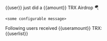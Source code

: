 {{user}} just did a {{amount}} TRX Airdrop 🪂

`<some configurable message>`

Following users received {{useramount}} TRX:  
{{userlist}}